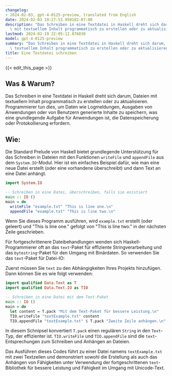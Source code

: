```yaml
---
changelog:
- 2024-02-03, gpt-4-0125-preview, translated from English
date: 2024-02-03 19:27:53.950102-07:00
description: "Das Schreiben in eine Textdatei in Haskell dreht sich darum, Dateien\
  \ mit textuellem Inhalt programmatisch zu erstellen oder zu aktualisieren.\u2026"
lastmod: 2024-02-19 22:05:12.876830
model: gpt-4-0125-preview
summary: "Das Schreiben in eine Textdatei in Haskell dreht sich darum, Dateien mit\
  \ textuellem Inhalt programmatisch zu erstellen oder zu aktualisieren.\u2026"
title: Eine Textdatei schreiben
---
```


{{< edit_this_page >}}

## Was & Warum?

Das Schreiben in eine Textdatei in Haskell dreht sich darum, Dateien mit textuellem Inhalt programmatisch zu erstellen oder zu aktualisieren. Programmierer tun dies, um Daten wie Logmeldungen, Ausgaben von Anwendungen oder von Benutzern generierte Inhalte zu speichern, was eine grundlegende Aufgabe für Anwendungen ist, die Datenspeicherung oder Protokollierung erfordern.

## Wie:

Die Standard Prelude von Haskell bietet grundlegende Unterstützung für das Schreiben in Dateien mit den Funktionen `writeFile` und `appendFile` aus dem `System.IO`-Modul. Hier ist ein einfaches Beispiel dafür, wie man eine neue Datei erstellt (oder eine vorhandene überschreibt) und dann Text an eine Datei anhängt.

```haskell
import System.IO

-- Schreiben in eine Datei, überschreiben, falls sie existiert
main :: IO ()
main = do
  writeFile "example.txt" "This is line one.\n"
  appendFile "example.txt" "This is line two.\n"
```

Wenn Sie dieses Programm ausführen, wird `example.txt` erstellt (oder geleert) und "This is line one." gefolgt von "This is line two." in der nächsten Zeile geschrieben.

Für fortgeschrittenere Dateibehandlungen wenden sich Haskell-Programmierer oft an das `text`-Paket für effiziente Stringverarbeitung und das `bytestring`-Paket für den Umgang mit Binärdaten. So verwenden Sie das `text`-Paket für Datei-IO:

Zuerst müssen Sie `text` zu den Abhängigkeiten Ihres Projekts hinzufügen. Dann können Sie es wie folgt verwenden:

```haskell
import qualified Data.Text as T
import qualified Data.Text.IO as TIO

-- Schreiben in eine Datei mit dem Text-Paket
main :: IO ()
main = do
  let content = T.pack "Mit dem Text-Paket für bessere Leistung.\n"
  TIO.writeFile "textExample.txt" content
  TIO.appendFile "textExample.txt" $ T.pack "Zweite Zeile anhängen.\n"
```

In diesem Schnipsel konvertiert `T.pack` einen regulären `String` in den `Text`-Typ, der effizienter ist. `TIO.writeFile` und `TIO.appendFile` sind die `text`-Entsprechungen zum Schreiben und Anhängen an Dateien.

Das Ausführen dieses Codes führt zu einer Datei namens `textExample.txt` mit zwei Textzeilen und demonstriert sowohl die Erstellung als auch das Anhängen von Fähigkeiten unter Verwendung der fortgeschrittenen `text`-Bibliothek für bessere Leistung und Fähigkeit im Umgang mit Unicode-Text.
